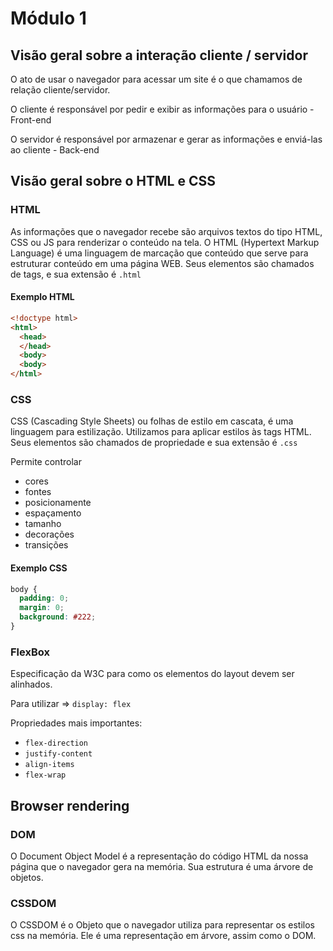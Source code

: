 # Módulo 1

## Visão geral sobre a interação cliente / servidor

O ato de usar o navegador para acessar um site é o que chamamos de relação cliente/servidor.

O cliente é responsável por pedir e exibir as informações para o usuário - Front-end

O servidor é responsável por armazenar e gerar as informações e enviá-las ao cliente - Back-end

## Visão geral sobre o HTML e CSS

### HTML

As informações que o navegador recebe são arquivos textos do tipo HTML, CSS ou JS para renderizar o conteúdo na tela.
O HTML (Hypertext Markup Language) é uma linguagem de marcação que conteúdo que serve para estruturar conteúdo em uma página WEB.
Seus elementos são chamados de tags, e sua extensão é `.html`

#### Exemplo HTML

```html
<!doctype html>
<html>
  <head>
  </head>
  <body>
  <body>
</html>
```

### CSS

CSS (Cascading Style Sheets) ou folhas de estilo em cascata, é uma linguagem para estilização. Utilizamos para aplicar estilos às tags HTML. Seus elementos são chamados de propriedade e sua extensão é `.css`

Permite controlar

- cores
- fontes
- posicionamente
- espaçamento
- tamanho
- decorações
- transições

#### Exemplo CSS

```css
body {
  padding: 0;
  margin: 0;
  background: #222;
}
```

### FlexBox

Especificação da W3C para como os elementos do layout devem ser alinhados.

Para utilizar => `display: flex`

Propriedades mais importantes:

- `flex-direction`
- `justify-content`
- `align-items`
- `flex-wrap`

## Browser rendering

### DOM

O Document Object Model é a representação do código HTML da nossa página que o navegador gera na memória.
Sua estrutura é uma árvore de objetos.

### CSSDOM

O CSSDOM é o Objeto que o navegador utiliza para representar os estilos css na memória. Ele é uma representação em árvore, assim como o DOM.
